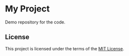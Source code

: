 # My Project
Demo repository for the code.

## License
This project is licensed under the terms of the [MIT License](/LICENSE).
